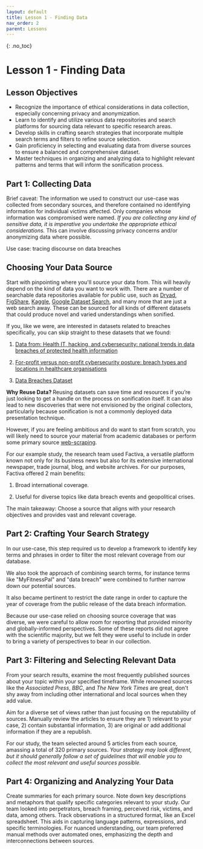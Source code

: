 ```yaml
---
layout: default
title: Lesson 1 - Finding Data
nav_order: 2
parent: Lessons
---
```

<!-- 
This page is an example lesson template.
Add, edit, or remove any content below for the workshop in question. -->

<!-- Putting a {: .no_toc} above a header removes it from the table of contents -->

{: .no_toc}  
# Lesson 1 - Finding Data

<!-- Here are your learning objectives. Just like in the introduction, but more specific for this lesson. -->
## Lesson Objectives
- Recognize the importance of ethical considerations in data collection, especially concerning privacy and anonymization. 
- Learn to identify and utilize various data repositories and search platforms for sourcing data relevant to specific research areas. 
- Develop skills in crafting search strategies that incorporate multiple search terms and filters to refine source selection. 
- Gain proficiency in selecting and evaluating data from diverse sources to ensure a balanced and comprehensive dataset. 
- Master techniques in organizing and analyzing data to highlight relevant patterns and terms that will inform the sonification process. 


## Part 1: Collecting Data  

Brief caveat: The information we used to construct our use-case was collected from secondary sources, and therefore contained no identifying information for individual victims affected. Only companies whose information was compromised were named. <em> If you are collecting any kind of sensitive data, it is imperative you undertake the appropriate ethical considerations. </em> This can involve discussing privacy concerns and/or anonymizing data where possible. 

Use case: tracing discourse on data breaches  

## Choosing Your Data Source  

Start with pinpointing where you'll source your data from. This will heavily depend on the kind of data you want to work with. There are a number of searchable data repositories available for public use, such as <a href="https://datadryad.org/stash" target="_blank" rel="noopener noreferrer">Dryad</a>, <a href="https://figshare.com/" target="_blank" rel="noopener noreferrer">FigShare</a>, <a href="https://www.kaggle.com/datasets" target="_blank" rel="noopener noreferrer">Kaggle</a>, <a href="https://datasetsearch.research.google.com/" target="_blank" rel="noopener noreferrer">Google Dataset Search</a>, and many more that are just a web search away. These can be sourced for all kinds of different datasets that could produce novel and varied understandings when sonified.  

If you, like we were, are interested in datasets related to breaches specifically, you can skip straight to these datasets that we found:  

1) <a href="https://datadryad.org/stash/dataset/doi:10.5061/dryad.24275c6" target="_blank" rel="noopener noreferrer">Data from: Health IT, hacking, and cybersecurity: national trends in data breaches of protected health information</a>

2) <a href="https://journals.sagepub.com/doi/10.1177/18333583231158886" target="_blank" rel="noopener noreferrer">For-profit versus non-profit cybersecurity posture: breach types and locations in healthcare organisations</a> 

3) <a href="https://www.kaggle.com/datasets/thedevastator/data-breaches-a-comprehensive-list" target="_blank" rel="noopener noreferrer">Data Breaches Dataset</a> 

<b> Why Reuse Data? </b> Reusing datasets can save time and resources if you’re just looking to get a handle on the process on sonification itself. It can also lead to new discoveries that were not envisioned by the original collectors, particularly because sonification is not a commonly deployed data presentation technique.  
 
However, if you are feeling ambitious and do want to start from scratch, you will likely need to source your material from academic databases or perform some primary source <a href="https://scrapingrobot.com/blog/data-collection-methods/" target="_blank" rel="noopener noreferrer">web-scraping</a>.

For our example study, the research team used Factiva, a versatile platform known not only for its business news but also for its extensive international newspaper, trade journal, blog, and website archives. For our purposes, Factiva offered 2 main benefits: 

1) Broad international coverage. 

2) Useful for diverse topics like data breach events and geopolitical crises.  

The main takeaway: Choose a source that aligns with your research objectives and provides vast and relevant coverage. 


## Part 2: Crafting Your Search Strategy  

In our use-case, this step required us to develop a framework to identify key terms and phrases in order to filter the most relevant coverage from our database. 

We also took the approach of combining search terms, for instance terms like "MyFitnessPal" and "data breach" were combined to further narrow down our potential sources.  

It also became pertinent to restrict the date range in order to capture the year of coverage from the public release of the data breach information.  

Because our use-case relied on choosing source coverage that was diverse, we were careful to allow room for reporting that provided minority and globally-informed perspectives. Some of these reports did not agree with the scientific majority, but we felt they were useful to include in order to bring a variety of perspectives to bear in our collection. 


## Part 3: Filtering and Selecting Relevant Data  

From your search results, examine the most frequently published sources about your topic within your specified timeframe. While renowned sources like the <em>Associated Press</em>, <em>BBC</em>, and <em>The New York Times</em> are great, don't shy away from including other international and local sources when they add value.  

Aim for a diverse set of views rather than just focusing on the reputability of sources. Manually review the articles to ensure they are 1) relevant to your case, 2) contain substantial information, 3) are original or add additional information if they are a republish. 

For our study, the team selected around 5 articles from each source, amassing a total of 320 primary sources. <em>Your strategy may look different, but it should generally follow a set of guidelines that will enable you to collect the most relevant and useful sources possible.</em> 
 

## Part 4: Organizing and Analyzing Your Data  

Create summaries for each primary source. Note down key descriptions and metaphors that qualify specific categories relevant to your study. Our team looked into perpetrators, breach framing, perceived risk, victims, and data, among others. Track observations in a structured format, like an Excel spreadsheet. This aids in capturing language patterns, expressions, and specific terminologies. For nuanced understanding, our team preferred manual methods over automated ones, emphasizing the depth and interconnections between sources. 



